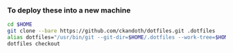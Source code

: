 ### To deploy these into a new machine

```bash
cd $HOME
git clone --bare https://github.com/ckandoth/dotfiles.git .dotfiles
alias dotfiles="/usr/bin/git --git-dir=$HOME/.dotfiles --work-tree=$HOME"
dotfiles checkout
```
